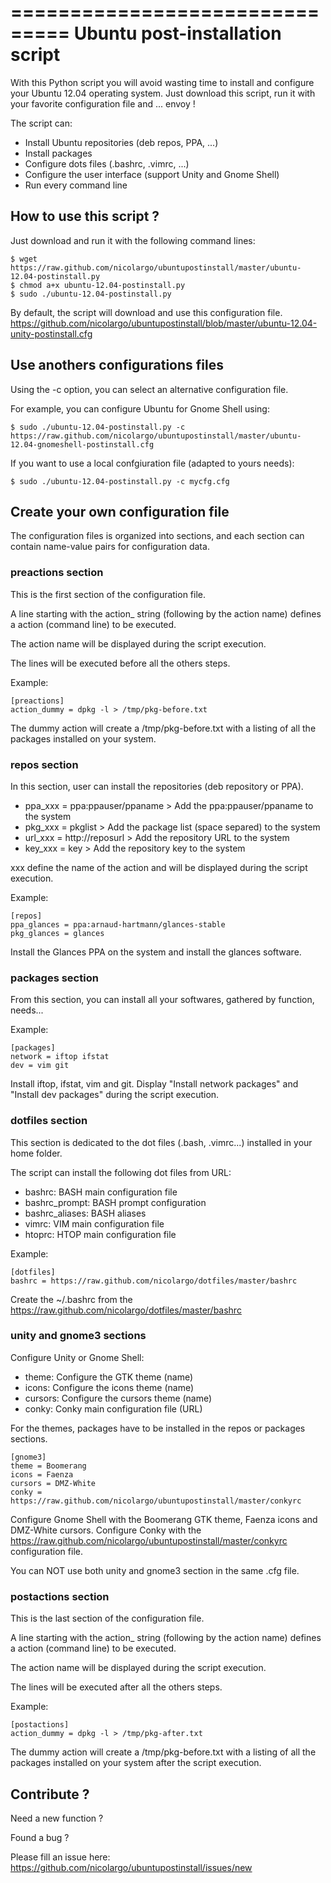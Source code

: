 ===============================
Ubuntu post-installation script
===============================

With this Python script you will avoid wasting time to install and 
configure your Ubuntu 12.04 operating system. Just download this script, 
run it with your favorite configuration file and ... envoy !

The script can:

* Install Ubuntu repositories (deb repos, PPA, ...)
* Install packages
* Configure dots files (.bashrc, .vimrc, ...)
* Configure the user interface (support Unity and Gnome Shell)
* Run every command line

## How to use this script ?

Just download and run it with the following command lines:

    $ wget https://raw.github.com/nicolargo/ubuntupostinstall/master/ubuntu-12.04-postinstall.py
    $ chmod a+x ubuntu-12.04-postinstall.py
    $ sudo ./ubuntu-12.04-postinstall.py

By default, the script will download and use this configuration file.
https://github.com/nicolargo/ubuntupostinstall/blob/master/ubuntu-12.04-unity-postinstall.cfg

## Use anothers configurations files

Using the -c option, you can select an alternative configuration file.

For example, you can configure Ubuntu for Gnome Shell using:

    $ sudo ./ubuntu-12.04-postinstall.py -c https://raw.github.com/nicolargo/ubuntupostinstall/master/ubuntu-12.04-gnomeshell-postinstall.cfg

If you want to use a local confgiuration file (adapted to yours needs):

    $ sudo ./ubuntu-12.04-postinstall.py -c mycfg.cfg

## Create your own configuration file

The configuration files is organized into sections, and each section 
can contain name-value pairs for configuration data.

### preactions section

This is the first section of the configuration file.

A line starting with the action_ string (following by the action name) defines a 
action (command line) to be executed.

The action name will be displayed during the script execution.

The lines will be executed before all the others steps.

Example:

    [preactions]
    action_dummy = dpkg -l > /tmp/pkg-before.txt

The dummy action will create a /tmp/pkg-before.txt with a listing of 
all the packages installed on your system.

### repos section

In this section, user can install the repositories (deb repository or PPA).

* ppa_xxx = ppa:ppauser/ppaname > Add the ppa:ppauser/ppaname to the system
* pkg_xxx = pkglist             > Add the package list (space separed) to the system
* url_xxx = http://reposurl     > Add the repository URL to the system 
* key_xxx = key                 > Add the repository key to the system 

xxx define the name of the action and will be displayed during the script execution.

Example:

    [repos]
    ppa_glances = ppa:arnaud-hartmann/glances-stable
    pkg_glances = glances
    
Install the Glances PPA on the system and install the glances software.

### packages section

From this section, you can install all your softwares, gathered by 
function, needs...

Example:

    [packages]
    network = iftop ifstat
    dev = vim git 

Install iftop, ifstat, vim and git. Display "Install network packages" and "Install 
dev packages" during the script execution.

### dotfiles section

This section is dedicated to the dot files (.bash, .vimrc...) installed in your 
home folder. 

The script can install the following dot files from URL:

* bashrc: BASH main configuration file
* bashrc_prompt: BASH prompt configuration
* bashrc_aliases: BASH aliases
* vimrc: VIM main configuration file
* htoprc: HTOP main configuration file

Example:

    [dotfiles]
    bashrc = https://raw.github.com/nicolargo/dotfiles/master/bashrc

Create the ~/.bashrc from the https://raw.github.com/nicolargo/dotfiles/master/bashrc

### unity and gnome3 sections

Configure Unity or Gnome Shell:

* theme: Configure the GTK theme (name)
* icons: Configure the icons theme (name)
* cursors: Configure the cursors theme (name)
* conky: Conky main configuration file (URL)

For the themes, packages have to be installed in the repos or packages sections.

    [gnome3]
    theme = Boomerang
    icons = Faenza
    cursors = DMZ-White
    conky = https://raw.github.com/nicolargo/ubuntupostinstall/master/conkyrc

Configure Gnome Shell with the Boomerang GTK theme, Faenza icons and DMZ-White 
cursors. Configure Conky with the https://raw.github.com/nicolargo/ubuntupostinstall/master/conkyrc 
configuration file.

You can NOT use both unity and gnome3 section in the same .cfg file.

### postactions section

This is the last section of the configuration file.

A line starting with the action_ string (following by the action name) defines a 
action (command line) to be executed.

The action name will be displayed during the script execution.

The lines will be executed after all the others steps.

Example:

    [postactions]
    action_dummy = dpkg -l > /tmp/pkg-after.txt

The dummy action will create a /tmp/pkg-before.txt with a listing of 
all the packages installed on your system after the script execution.

## Contribute ?

Need a new function ? 

Found a bug ?

Please fill an issue here: https://github.com/nicolargo/ubuntupostinstall/issues/new
